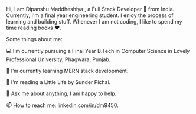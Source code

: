 Hi, I am Dipanshu Maddheshiya , a Full Stack Developer 🚀 from India. Currently, I'm a final year engineering student. 
I enjoy the process of learning and building stuff. Whenever I am not coding, I like to spend my time reading books ❤️.

Some things about me:


💻 I’m currently pursuing a Final Year B.Tech in Computer Science in Lovely Professional University, Phagwara, Punjab.

🌱 I’m currently learning MERN stack development.

📖 I'm reading a Little Life by Sunder Pichai.

💬 Ask me about anything, I am happy to help.

📫 How to reach me: linkedin.com/in/dm9450.

<!---
dm9450-cloud/dm9450-cloud is a ✨ special ✨ repository because its `README.md` (this file) appears on your GitHub profile.
You can click the Preview link to take a look at your changes.
--->
